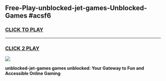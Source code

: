 
## Free-Play-unblocked-jet-games-Unblocked-Games #acsf6
<h3>
<a href="https://news.freeplayer.one?title=unblocked-jet-games&ref=8M">CLICK TO PLAY</a></h3>
<hr>

<h3>
<a href="https://news.freeplayer.one?title=unblocked-jet-games&ref=8M">CLICK 2 PLAY</a>
  
</h3>

<a href="https://news.freeplayer.one?title=unblocked-jet-games&ref=8M"><img src="https://clearcache.store/games.png"></a>


**unblocked-jet-games games unblocked: Your Gateway to Fun and Accessible Online Gaming**

